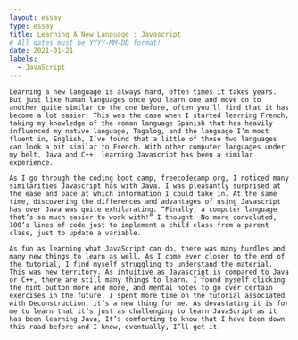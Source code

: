 ```yaml
---
layout: essay
type: essay
title: Learning A New Language : Javascript
# All dates must be YYYY-MM-DD format!
date: 2021-01-21
labels:
  - JavaScript
---
```



	Learning a new language is always hard, often times it takes years. But just like human languages once you learn one and move on to another quite similar to the one before, often you’ll find that it has become a lot easier. This was the case when I started learning French, taking my knowledge of the roman language Spanish that has heavily influenced my native language, Tagalog, and the language I’m most fluent in, English, I’ve found that a little of those two languages can look a bit similar to French. With other computer languages under my belt, Java and C++, learning Javascript has been a similar experience. 
  
	As I go through the coding boot camp, freecodecamp.org, I noticed many similarities Javascript has with Java. I was pleasantly surprised at the ease and pace at which information I could take in. At the same time, discovering the differences and advantages of using Javascript has over Java was quite exhilarating. “Finally, a computer language that’s so much easier to work with!” I thought. No more convoluted, 100’s lines of code just to implement a child class from a parent class, just to update a variable. 
  
	As fun as learning what JavaScript can do, there was many hurdles and many new things to learn as well. As I come ever closer to the end of the tutorial, I find myself struggling to understand the material. This was new territory. As intuitive as Javascript is compared to Java or C++, there are still many things to learn. I found myself clicking the hint button more and more, and mental notes to go over certain exercises in the future. I spent more time on the tutorial associated with Deconstruction, it’s a new thing for me. As devastating it is for me to learn that it’s just as challenging to learn JavaScript as it has been learning Java, It’s comforting to know that I have been down this road before and I know, eventually, I’ll get it.

